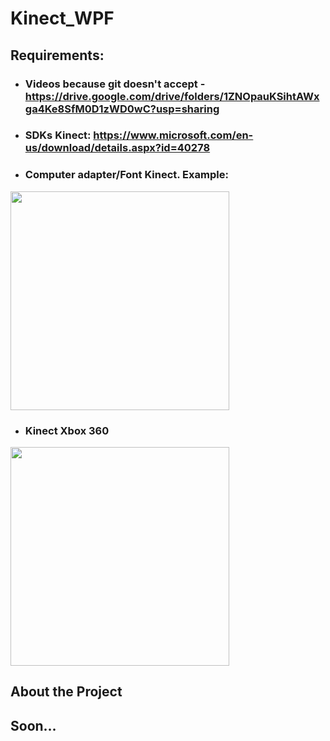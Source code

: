 # Kinect_WPF

## Requirements:
- ### Videos because git doesn't accept - https://drive.google.com/drive/folders/1ZNOpauKSihtAWxga4Ke8SfM0D1zWD0wC?usp=sharing
- ### SDKs Kinect: https://www.microsoft.com/en-us/download/details.aspx?id=40278
- ### Computer adapter/Font Kinect. Example: <br> 
<img src="https://user-images.githubusercontent.com/72676389/195720325-751308e6-fe3d-4c2a-85a8-c5e158647e1e.png" height="350">




- ### Kinect Xbox 360 <br> 
<img src="https://user-images.githubusercontent.com/72676389/195720438-4e1ecebb-47ea-4775-8624-0c9fc92e779d.png" height="350">


## About the Project
## Soon...

